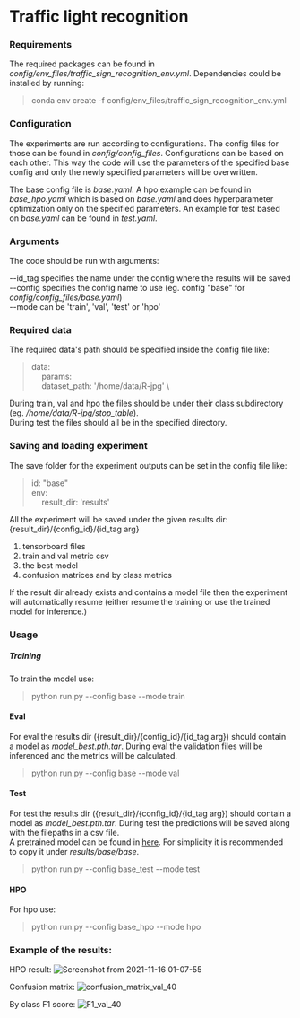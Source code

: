 # Traffic light recognition
### Requirements
The required packages can be found in *config/env_files/traffic_sign_recognition_env.yml*. 
Dependencies could be installed by running:
> conda env create -f config/env_files/traffic_sign_recognition_env.yml

### Configuration
The experiments are run according to configurations. The config files for those can be found in 
*config/config_files*.
Configurations can be based on each other. This way the code will use the parameters of the specified 
base config and only the newly specified parameters will be overwritten.
 
The base config file is *base.yaml*. A hpo example can be found in *base_hpo.yaml*
which is based on *base.yaml* and does hyperparameter optimization only on the specified parameters.
An example for test based on *base.yaml* can be found in *test.yaml*.

### Arguments
The code should be run with arguments: 

--id_tag specifies the name under the config where the results will be saved \
--config specifies the config name to use (eg. config "base" for *config/config_files/base.yaml*)\
--mode can be 'train', 'val', 'test' or 'hpo' 

### Required data
The required data's path should be specified inside the config file like:
> data: \
  &emsp; params: \
  &emsp; dataset_path: '/home/data/R-jpg' \

During train, val and hpo the files should be under their class subdirectory (eg. */home/data/R-jpg/stop_table*). \
During test the files should all be in the specified directory.  

### Saving and loading experiment
The save folder for the experiment outputs can be set in the config file like:
> id: "base"\
  env: \
  &emsp; result_dir: 'results'

All the experiment will be saved under the given results dir: {result_dir}/{config_id}/{id_tag arg}
1. tensorboard files
2. train and val metric csv
3. the best model
4. confusion matrices and by class metrics

If the result dir already exists and contains a model file then the experiment will automatically resume
(either resume the training or use the trained model for inference.)

### Usage
##### Training
To train the model use:
> python run.py --config base --mode train

#### Eval
For eval the  results dir ({result_dir}/{config_id}/{id_tag arg}) should contain a model as 
*model_best.pth.tar*. During eval the validation files will be inferenced and the metrics will be calculated.
> python run.py --config base --mode val

#### Test
For test the  results dir ({result_dir}/{config_id}/{id_tag arg}) should contain a model as 
*model_best.pth.tar*. During test the predictions will be saved along with the filepaths in a csv file.\
A pretrained model can be found in [here](https://drive.google.com/file/d/1sILKQ3MkCy7lSEOz8E7s3u5G5bJPpVzs/view?usp=sharing). 
For simplicity it is recommended to copy it under *results/base/base*.
> python run.py --config base_test --mode test

#### HPO
For hpo use:
> python run.py --config base_hpo --mode hpo

### Example of the results:
HPO result:
![Screenshot from 2021-11-16 01-07-55](https://user-images.githubusercontent.com/36601982/141872068-600b5cea-11d9-44d2-b84a-7566fa5df99c.png)

Confusion matrix:
![confusion_matrix_val_40](https://user-images.githubusercontent.com/36601982/141871724-630f07af-82db-4c28-92f1-ca6d77bcba20.png)

By class F1 score:
![F1_val_40](https://user-images.githubusercontent.com/36601982/141871759-d975873a-a07f-4cb0-b2d3-f566982b461f.png)
